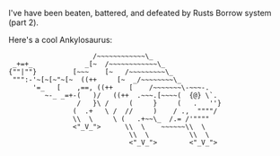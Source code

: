 I've have been beaten, battered, and defeated by Rusts Borrow system (part 2).

Here's a cool Ankylosaurus:

```
                     /~~~~~~~~~~~~\_
 _+=+_             _[~  /~~~~~~~~~~~~\_
{""|""}         [~~~    [~   /~~~~~~~~~\_
 """:-'~[~[~"~[~  ((++     [~  _/~~~~~~~~\_
      '=_   [    ,==, ((++    [    /~~~~~~~\-~~~-.
         ~-_ _=+-(   )/   ((++  .~~~.[~~~~(  {@} \`.
                 /   }\ /     (     }     (   .   ''}
                (  .+   \ /  //     )    / .,  """"/
                \\  \     \ (   .+~~\_  /.= /'""""
                <"_V_">      \\  \    ~~~~~~\\  \
                              \\  \          \\  \
                              <"_V_">        <"_V_">
```

